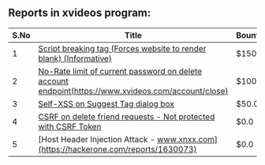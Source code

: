 ## Reports in xvideos program:
| S.No | Title | Bounty |
| ---- | ----- | ------ |
| 1 | [Script breaking tag (Forces website to render blank) (Informative)](https://hackerone.com/reports/1355537) | $150.0 |
| 2 | [No-Rate limit of current password on delete account endpoint(https://www.xvideos.com/account/close)](https://hackerone.com/reports/1392287) | $100.0 |
| 3 | [Self-XSS on Suggest Tag dialog box](https://hackerone.com/reports/1761505) | $50.0 |
| 4 | [CSRF on delete friend requests - Not protected with CSRF Token](https://hackerone.com/reports/1408745) | $0.0 |
| 5 | [Host Header Injection Attack - www.xnxx.com](https://hackerone.com/reports/1630073) | $0.0 |